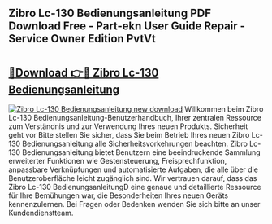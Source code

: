## Zibro Lc-130 Bedienungsanleitung PDF Download Free - Part-ekn User Guide Repair - Service Owner Edition PvtVt

# <h2><a href="http://df2r4o.blite.top/?on=Zibro+Lc-130+Bedienungsanleitung">🔗Download 👉🔴 Zibro Lc-130 Bedienungsanleitung</a></h2>

[![Zibro Lc-130 Bedienungsanleitung new download](https://i.imgur.com/lujVjoI.png)](http://df2r4o.blite.top/?on=Zibro+Lc-130+Bedienungsanleitung)
Willkommen beim Zibro Lc-130 Bedienungsanleitung-Benutzerhandbuch, Ihrer zentralen Ressource zum Verständnis und zur Verwendung Ihres neuen Produkts. Sicherheit geht vor Bitte stellen Sie sicher, dass Sie beim Betrieb Ihres neuen Zibro Lc-130 Bedienungsanleitung alle Sicherheitsvorkehrungen beachten. Zibro Lc-130 Bedienungsanleitung bietet Benutzern eine beeindruckende Sammlung erweiterter Funktionen wie Gestensteuerung, Freisprechfunktion, anpassbare Verknüpfungen und automatisierte Aufgaben, die alle über die Benutzeroberfläche leicht zugänglich sind. Wir vertrauen darauf, dass das Zibro Lc-130 BedienungsanleitungD eine genaue und detaillierte Ressource für Ihre Bemühungen war, die Besonderheiten Ihres neuen Geräts kennenzulernen. Bei Fragen oder Bedenken wenden Sie sich bitte an unser Kundendienstteam.

